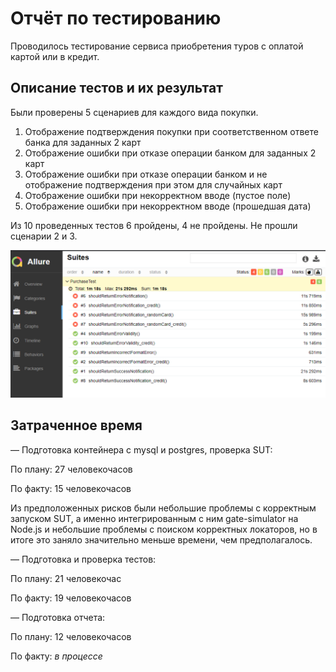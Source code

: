 # Отчёт по тестированию

Проводилось тестирование сервиса приобретения туров с оплатой картой или в кредит.

## Описание тестов и их результат

Были проверены 5 сценариев для каждого вида покупки.
1. Отображение подтверждения покупки при соответственном ответе банка для заданных 2 карт
2. Отображение ошибки при отказе операции банком для заданных 2 карт
3. Отображение ошибки при отказе операции банком и не отображение подтверждения при этом для случайных карт
4. Отображение ошибки при некорректном вводе (пустое поле)
5. Отображение ошибки при некорректном вводе (прошедшая дата)

Из 10 проведенных тестов 6 пройдены, 4 не пройдены. Не прошли сценарии 2 и 3.

![report screenshot](/Documents/report.png)

## Затраченное время

 — Подготовка контейнера с mysql и postgres, проверка SUT:
 
По плану: 27 человекочасов
	
По факту: 15 человекочасов
	
Из предположенных рисков были небольшие проблемы с корректным запуском SUT, а именно интегрированным с ним gate-simulator на Node.js и небольшие проблемы с поиском корректных локаторов, но в итоге это заняло значительно меньше времени, чем предполагалось.
	
 — Подготовка и проверка тестов: 
 
По плану: 21 человекочас
	
По факту: 19 человекочасов
	
 — Подготовка отчета: 
 
По плану: 12 человекочасов
	
По факту: *в процессе*